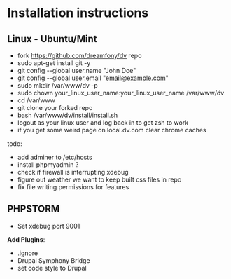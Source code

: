 # Installation instructions

## Linux - Ubuntu/Mint

- fork https://github.com/dreamfony/dv repo
- sudo apt-get install git -y
- git config --global user.name "John Doe"
- git config --global user.email "email@example.com"
- sudo mkdir /var/www/dv -p
- sudo chown your_linux_user_name:your_linux_user_name /var/www/dv
- cd /var/www
- git clone your forked repo
- bash /var/www/dv/install/install.sh
- logout as your linux user and log back in to get zsh to work
- if you get some weird page on local.dv.com clear chrome caches

todo:
 - add adminer to /etc/hosts
 - install phpmyadmin ?
 - check if firewall is interrupting xdebug
 - figure out weather we want to keep built css files in repo
 - fix file writing permissions for features
 
 
## PHPSTORM

- Set xdebug port 9001

**Add Plugins**:
- .ignore
- Drupal Symphony Bridge
- set code style to Drupal


